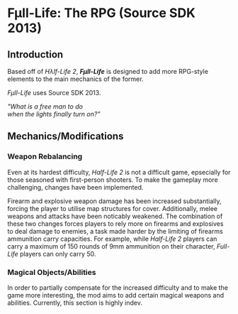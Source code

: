 ﻿# Fµll-Life: The RPG (Source SDK 2013)

## Introduction
Based off of *Hλlf-Life 2*, ***Fµll-Life*** is designed to add more RPG-style
elements to the main mechanics of the former.

*Fµll-Life* uses Source SDK 2013.

*"What is a free man to do*  
*when the lights finally turn on?"*


## Mechanics/Modifications

### Weapon Rebalancing
Even at its hardest difficulty, *Half-Life 2* is not a difficult game, epsecially for those
seasoned with first-person shooters. To make the gameplay more challenging, changes have been 
implemented.

Firearm and explosive weapon damage has been increased substantially, forcing the player to 
utilise map structures for cover. Additionally, melee weapons and attacks have been noticably
weakened. The combination of these two changes forces players to rely more on firearms and 
explosives to deal damage to enemies, a task made harder by the limiting of firearms ammunition
carry capacities. For example, while *Half-Life 2* players can carry a maximum of 150 rounds of 
9mm ammunition on their character, *Full-Life* players can only carry 50.

### Magical Objects/Abilities
In order to partially compensate for the increased difficulty and to make the game more interesting,
the mod aims to add certain magical weapons and abilities. Currently, this section is highly indev.

